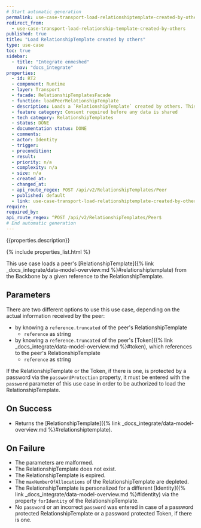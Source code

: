 ```yaml
---
# Start automatic generation
permalink: use-case-transport-load-relationshiptemplate-created-by-others
redirect_from:
  - use-case-transport-load-relationship-template-created-by-others
published: true
title: "Load RelationshipTemplate created by others"
type: use-case
toc: true
sidebar:
  - title: "Integrate enmeshed"
    nav: "docs_integrate"
properties:
  - id: RT2
  - component: Runtime
  - layer: Transport
  - facade: RelationshipTemplatesFacade
  - function: loadPeerRelationshipTemplate
  - description: Loads a `RelationshipTemplate` created by others. This is a prerequisite for using the RelationshipTemplate while creating a new `Relationship`.
  - feature category: Consent required before any data is shared
  - tech category: RelationshipTemplates
  - status: DONE
  - documentation status: DONE
  - comments:
  - actor: Identity
  - trigger:
  - precondition:
  - result:
  - priority: n/a
  - complexity: n/a
  - size: n/a
  - created_at:
  - changed_at:
  - api_route_regex: POST /api/v2/RelationshipTemplates/Peer
  - published: default
  - link: use-case-transport-load-relationshiptemplate-created-by-others
require:
required_by:
api_route_regex: ^POST /api/v2/RelationshipTemplates/Peer$
# End automatic generation
---
```


{{properties.description}}

{% include properties_list.html %}

This use case loads a peer's [RelationshipTemplate]({% link _docs_integrate/data-model-overview.md %}#relationshiptemplate) from the Backbone by a given reference to the RelationshipTemplate.

## Parameters

There are two different options to use this use case, depending on the actual information received by the peer:

- by knowing a `reference.truncated` of the peer's RelationshipTemplate
  - `reference` as string
- by knowing a `reference.truncated` of the peer's [Token]({% link _docs_integrate/data-model-overview.md %}#token), which references to the peer's RelationshipTemplate
  - `reference` as string

If the RelationshipTemplate or the Token, if there is one, is protected by a password via the `passwordProtection` property, it must be entered with the `password` parameter of this use case in order to be authorized to load the RelationshipTemplate.

## On Success

- Returns the [RelationshipTemplate]({% link _docs_integrate/data-model-overview.md %}#relationshiptemplate).

## On Failure

- The parameters are malformed.
- The RelationshipTemplate does not exist.
- The RelationshipTemplate is expired.
- The `maxNumberOfAllocations` of the RelationshipTemplate are depleted.
- The RelationshipTemplate is personalized for a different [Identity]({% link _docs_integrate/data-model-overview.md %}#identity) via the property `forIdentity` of the RelationshipTemplate.
- No `password` or an incorrect `password` was entered in case of a password protected RelationshipTemplate or a password protected Token, if there is one.
